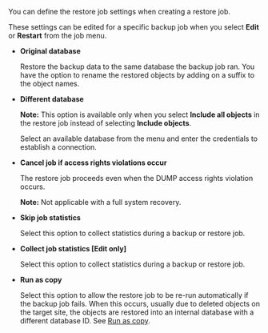 You can define the restore job settings when creating a restore job.

These settings can be edited for a specific backup job when you select **Edit** or **Restart** from the job menu.

-   **Original database**

    Restore the backup data to the same database the backup job ran. You have the option to rename the restored objects by adding on a suffix to the object names.


-   **Different database**

    **Note:** This option is available only when you select **Include all objects** in the restore job instead of selecting **Include objects**.

    Select an available database from the menu and enter the credentials to establish a connection.


-   **Cancel job if access rights violations occur**

    The restore job proceeds even when the DUMP access rights violation occurs.

    **Note:** Not applicable with a full system recovery.


-   **Skip job statistics**

    Select this option to collect statistics during a backup or restore job.


-   **Collect job statistics [Edit only]**

    Select this option to collect statistics during a backup or restore job.


-   **Run as copy**

    Select this option to allow the restore job to be re-run automatically if the backup job fails. When this occurs, usually due to deleted objects on the target site, the objects are restored into an internal database with a different database ID. See [Run as copy](csm1744735504461.md).


